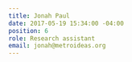 ```yaml
---
title: Jonah Paul
date: 2017-05-19 15:34:00 -04:00
position: 6
role: Research assistant
email: jonah@metroideas.org
---
```


